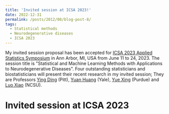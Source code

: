 ```yaml
---
title: 'Invited session at ICSA 2023!'
date: 2022-12-31
permalink: /posts/2012/08/blog-post-8/
tags:
  - Statistical methods
  - Neurodegenerative diseases
  - ICSA 2023
---
```



My invited session proposal has been accepted for [ICSA 2023 Applied Statistics Symposium](https://symposium2023.icsa.org/) in Ann Arbor, 
MI, USA from June 11 to 24, 2023. The session title is "Statistical and Machine Learning Methods with Applications to Neurodegenerative Diseases". 
Four outstanding statisticians and biostatisticians will present their recent research in my invited session; They are 
Professors [Ying Ding](https://www.sph.pitt.edu/directory/ying-ding/) (Pitt), 
[Yuan Huang](https://ysph.yale.edu/profile/yuan-huang/) (Yale), 
[Yue Xing](https://sites.google.com/site/xingyuecuhk/) (Purdue) 
and [Luo Xiao](https://statistics.sciences.ncsu.edu/people/lxiao5/) (NCSU).

Invited session at ICSA 2023
=====
